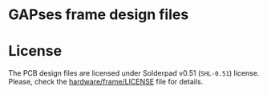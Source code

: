 # GAPses frame design files


# License
The PCB design files are licensed under Solderpad v0.51 (`SHL-0.51`) license. Please, check the [hardware/frame/LICENSE](./PCBs/LICENSE) file for details.
